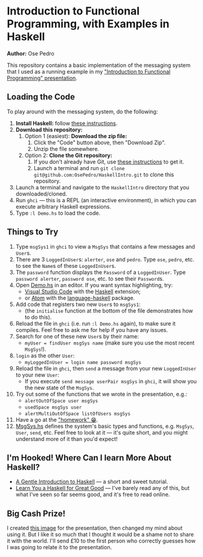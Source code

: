 # Introduction to Functional Programming, with Examples in Haskell

**Author:** Ose Pedro

This repository contains a basic implementation of the messaging system that I used as a running example in my ["Introduction to Functional Programming" presentation](https://docs.google.com/presentation/d/1bIBQewtYiaXQy0kvyWsJ3YTIPQMGXIq1hXNsOXZcURI).

## Loading the Code

To play around with the messaging system, do the following:

1. **Install Haskell:** follow [these instructions](https://www.haskell.org/platform/).
1. **Download this repository:**
    1. Option 1 (easiest): **Download the zip file:**
        1. Click the "Code" button above, then "Download Zip".
        1. Unzip the file somewhere.
    1. Option 2: **Clone the Git repository:**
        1. If you don't already have Git, use [these instructions](https://git-scm.com/downloads) to get it.
        1. Launch a terminal and run `git clone git@github.com:OsePedro/HaskellIntro.git` to clone this repository.
1. Launch a terminal and navigate to the `HaskellIntro` directory that you downloaded/cloned.
1. Run `ghci` &mdash; this is a REPL (an interactive environment), in which you can execute arbitrary Haskell expressions.
1. Type `:l Demo.hs` to load the code.

## Things to Try

1. Type `msgSys1` in `ghci` to view a `MsgSys` that contains a few messages and `User`s.
1. There are 3 `LoggedInUser`s: `alerter`, `ose` and `pedro`.
Type `ose`, `pedro`, etc. to see the `Name`s of these `LoggedInUser`s.
1. The `password` function displays the `Password` of a `LoggedInUser`. 
Type `password alerter`, `password ose`, etc. to see their `Password`s.
1. Open [Demo.hs](Demo.hs) in an editor. If you want syntax highlighting, try:
    - [Visual Studio Code](https://code.visualstudio.com/) with the [Haskell](https://marketplace.visualstudio.com/items?itemName=haskell.haskell) extension;
    - or [Atom](https://atom.io/) with the [language-haskell](https://atom.io/packages/language-haskell) package.
1. Add code that registers two new `User`s to `msgSys1`:
    - (the `initialise` function at the bottom of the file demonstrates how to do this).
1. Reload the file in `ghci` (i.e. run `:l Demo.hs` again), to make sure it compiles.
Feel free to ask me for help if you have any issues.
1. Search for one of these new `User`s by their name:
    - `myUser = findUser msgSys name` (make sure you use the most recent `MsgSys`!).
1. `login` as the other `User`:
    - `myLoggedInUser = login name password msgSys`
1. Reload the file in `ghci`, then `send` a message from your new `LoggedInUser` to your new `User`:
    - If you execute `send message userPair msgSys` in `ghci`, it will show you the new state of the `MsgSys`.
1. Try out some of the functions that we wrote in the presentation, e.g.:
    - `alertOutOfSpace user msgSys`
    - `usedSpace msgSys user`
    - `alertMultiOutOfSpace listOfUsers msgSys`
1. Have a go at the ["homework" 😁](https://docs.google.com/presentation/d/1bIBQewtYiaXQy0kvyWsJ3YTIPQMGXIq1hXNsOXZcURI/edit#slide=id.g9342e8f7da_2_30).
1. [MsgSys.hs](MsgSys.hs) defines the system's basic types and functions, e.g. `MsgSys`, `User`, `send`, etc.
Feel free to look at it &mdash; it's quite short, and you might understand more of it than you'd expect!

## I'm Hooked! Where Can I learn More About Haskell?

- [A Gentle Introduction to Haskell](https://www.haskell.org/tutorial/) &mdash; a short and sweet tutorial.
- [Learn You a Haskell for Great Good](http://learnyouahaskell.com/) &mdash; I've barely read any of this, but what I've seen so far seems good, and it's free to read online.

## Big Cash Prize!

I created [this image](images/chicks.svg) for the presentation, then changed my mind about using it.
But I like it so much that I thought it would be a shame not to share it with the world.
I'll send £10 to the first person who correctly guesses how I was going to relate it to the presentation.